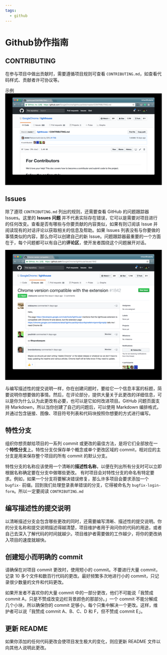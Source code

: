 ```yaml
---
tags:
  - github
---
```

# Github协作指南
## CONTRIBUTING
在参与项目中做出贡献时，需要遵循项目规则可查看 `CONTRIBUTING.md`，如查看代码样式、贡献者许可协议等。

示例
![contribute 文件](./_v_images/20191127114532180_20604.png)

## Issues
除了遵顼 `CONTRIBUTING.md` 列出的规则，还需要查看 GitHub 的问题跟踪器 Issues。这里的 **Issues 问题** 并不代表实际存在错误，它可以是需要对项目进行的任何改变。查看是否有哪些与你要贡献的内容类似，如果有则订阅该 Issue 并阅读现有的对话评论以获取相关的信息及帮助。如果 Issues 列表没有与你要做的事情类似的内容，那么你可以创建自己的新 Issue。问题跟踪器最重要的一个方面在于，每个问题都可以有自己的**评论区**，使开发者围绕这个问题展开对话。

![Issues](./_v_images/20191127115121727_7799.png)

与编写描述性的提交说明一样，你在创建问题时，要给它一个信息丰富的标题，简要说明你想要做的事情。然后，在评论部分，提供大量关于此更改的详细信息，可以是你为什么认为此更改有必要，也可以是它如何改进项目。GitHub 问题页面支持 Markdown，所以当你创建了自己的问题后，可以使用 Markdown 编排格式，并通过包含链接、图像、项目符号列表和代码块按照你想要的方式进行编写。

## 特性分支
组织你想贡献给项目的一系列 commit 或更改的最佳方法，是将它们全部放在一个**特性分支**上。特性分支仅保存单个概念或单个更改区域的 commit，相对应的主分支是用来保存整个项目的所有 commit 的默认分支。

特性分支的名称应该使用一个清晰的**描述性名称**，以便在列出所有分支时可以立即根据名称确定要在分支中做哪些更改。 有时项目会对特性分支的命名有特定要求。例如，如果一个分支将要解决错误修复，那么许多项目会要求添加一个 `bugfix-` 前缀。回到我们处理登录表单错误的分支，它得被命名为 `bugfix-login-form`。所以一定要阅读 `CONTRIBUTING.md`

## 编写描述性的提交说明
以清晰描述分支会包含哪些更改的同时，还需要编写清晰、描述性的提交说明。你的分支名称和提交说明描述得越清楚，项目维护者用于询问你的代码的用途，或者自己去深入了解代码的时间就越少。项目维护者需要做的工作越少，将你的更改纳入项目的速度就越快。

## 创建短小而明确的 commit
请确保在对项目 commit 更改时，使用短小的 commit。不要进行大量 commit，记录 10 多个文件和数百行代码的更改。最好频繁多次地进行小的 commit，只记录很少数量的文件和代码更改。

如果开发者不喜欢你的大量 commit 中的一部分更改，他们不可能说「我赞成 commit A，只是不赞成改变边栏背景颜色的那部分。」一个 commit 不能分解成几个小块，所以确保你的 commit 足够小，每个只集中解决一个更改。这样，维护者可以说「我赞成 commit A、B、C、D 和 F，但不赞成 commit E」。

## 更新 README
如果你添加的任何代码更改会使项目发生极大的变化，则应更新 README 文件以向其他人说明此更改。